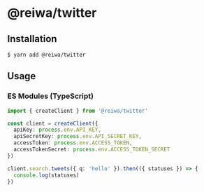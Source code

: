 # @reiwa/twitter

## Installation

```
$ yarn add @reiwa/twitter
```

## Usage

### ES Modules (TypeScript)

```ts
import { createClient } from '@reiwa/twitter'

const client = createClient({
  apiKey: process.env.API_KEY,
  apiSecretKey: process.env.API_SECRET_KEY,
  accessToken: process.env.ACCESS_TOKEN,
  accessTokenSecret: process.env.ACCESS_TOKEN_SECRET
})

client.search.tweets({ q: 'hello' }).then(({ statuses }) => {
  console.log(statuses)
})
```
